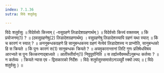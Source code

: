 ```yaml
---
index: 7.1.36
sutra: विदेः शतुर्वसुः

---
```

 विदेः शतुर्वसुः ॥ विदेर्वसोः कित्त्वम् ( -वसुग्रहणे लिडादेशग्रहणार्थम् ) ॥ विदेर्वसोः कित्त्वं वक्तव्यम् ॥ किं प्रयोजनम्(1) ? ॥ (ठवसुग्रहणेषु(2) लिडादेशग्रहणार्थम्) । वसुग्रहणेषु लिडादेशस्यापि ग्रहणं यथा स्यात् ॥ किं च कारणं न स्यात् ? ॥ अननुबन्धकग्रहणे हि सानुबन्धकस्य ग्रहणं नेत्येवं लिडादेशस्य न प्राप्नोति, सानुबन्धको हि स क्रियते ॥ किं पुनः कारणं स(1) सानुबन्धकः क्रियते ? ॥ अयमॄकारान्तानां लिटि गुणः प्रतिषेधविषय आरभ्यते स पुनः कित्करणाद्बाध्यते । आतीस्तीर्वान्(1) निपुपूर्वानिति ॥ स तर्ह्यस्यैवमर्थोऽनुबन्धः कर्तव्यः ? ॥ न कर्तव्यः । क्रियते न्यास एव - द्विसकारको निर्देशः । विदेः शतुर्वसुस्समासेऽनञ्ञ्पूर्वे त्त्क्वो ल्यप् ॥ ( विदेः शतुर्वसुः ) ॥ 